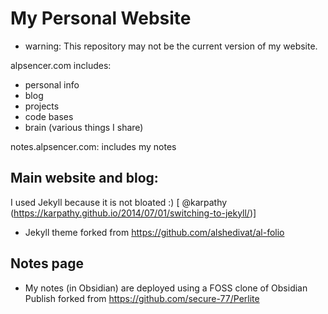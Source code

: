 # My Personal Website
- warning: This repository may not be the current version of my website. 

alpsencer.com includes:
  - personal info
  - blog
  - projects
  - code bases
  - brain (various things I share)
 
notes.alpsencer.com: includes my notes

## Main website and blog:
I used Jekyll because it is not bloated :)  [ @karpathy (https://karpathy.github.io/2014/07/01/switching-to-jekyll/)]
- Jekyll theme forked from https://github.com/alshedivat/al-folio

## Notes page
- My notes (in Obsidian) are deployed using a FOSS clone of Obsidian Publish forked from https://github.com/secure-77/Perlite 
